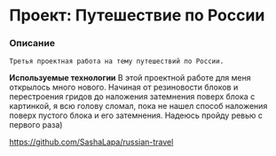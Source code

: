 # Проект: Путешествие по России

### Описание
    Третья проектная работа на тему путешествий по России.
**Используемые технологии**
В этой проектной работе для меня открылось много нового. Начиная от резиновости блоков и перестроения гридов до наложения затемнения поверх блока с картинкой, я всю голову сломал, пока не нашел способ наложения поверх пустого блока и его затемнения. Надеюсь пройду ревью с первого раза)

https://github.com/SashaLapa/russian-travel